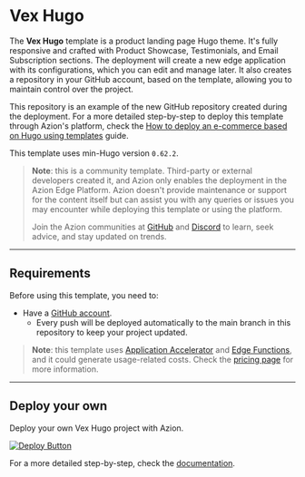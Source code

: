 # Vex Hugo

The **Vex Hugo** template is a product landing page Hugo theme. It's fully responsive and crafted with Product Showcase, Testimonials, and Email Subscription sections. The deployment will create a new edge application with its configurations, which you can edit and manage later. It also creates a repository in your GitHub account, based on the template, allowing you to maintain control over the project.

This repository is an example of the new GitHub repository created during the deployment. For a more detailed step-by-step to deploy this template through Azion's platform, check the [How to deploy an e-commerce based on Hugo using templates](https://www.azion.com/en/documentation/products/guides/hugo-ecommerce-collection/) guide.

This template uses min-Hugo version `0.62.2`.

> **Note**: this is a community template. Third-party or external developers created it, and Azion only enables the deployment in the Azion Edge Platform. Azion doesn't provide maintenance or support for the content itself but can assist you with any queries or issues you may encounter while deploying this template or using the platform.
>
> Join the Azion communities at [GitHub](https://github.com/aziontech) and [Discord](https://discord.com/channels/1112754829878624390/1113104727979348008) to learn, seek advice, and stay updated on trends.

---

## Requirements

Before using this template, you need to:

- Have a [GitHub account](https://github.com/signup).
  - Every push will be deployed automatically to the main branch in this repository to keep your project updated.

> **Note**: this template uses [Application Accelerator](https://www.azion.com/en/documentation/products/build/edge-application/application-accelerator/) and [Edge Functions](https://www.azion.com/en/documentation/products/build/edge-application/edge-functions/), and it could generate usage-related costs. Check the [pricing page](https://www.azion.com/en/pricing/) for more information.

---

## Deploy your own

Deploy your own Vex Hugo project with Azion.

[![Deploy Button](https://www.azion.com/button/)](https://console.azion.com/create/azion-community/vex-hugo "Deploy with Azion")

For a more detailed step-by-step, check the [documentation](https://www.azion.com/en/documentation/products/guides/hugo-ecommerce-collection/).